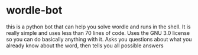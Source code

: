 # wordle-bot
this is a python bot that can help you solve wordle and runs in the shell.
It is really simple and uses less than 70 lines of code.
Uses the GNU 3.0 license so you can do basically anything with it.
Asks you questions about what you already know about the word, then tells you all possible answers
